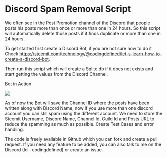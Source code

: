 # Discord Spam Removal Script

We often see in the Post Promotion channel of the Discord that people posts his posts more than once or more than one in 24 hours. So this script will automatically delete those posts if it finds duplicate or more than one in 24 hours.

To get started first create a Discord Bot, if you are not sure how to do it Check https://steemit.com/technology/@codingdefined/let-s-learn-how-to-create-a-discord-bot.

Then run this script which will create a Sqlite db if it does not exists and start getting the values from the Discord Channel.

Bot in Action

![](https://steemitimages.com/0x0/https://res.cloudinary.com/hpiynhbhq/image/upload/v1516698538/i6ba9rwblfjnix41vjtp.png)

As of now the Bot will save the Channel ID where the posts have been written along with Discord Name, now if you use more than one discord account you can still spam using the different account. We need to store the Steemit Username, Discord Name, Channel Id, Guild Id and Posts URL to reduce the spamming as much as possible. Create Test Cases and error handling.

The code is freely available in Github which you can fork and create a pull request. If you need any feature to be added, you can also talk to me on the Discord (Id - codingdefined) or create an issue.

